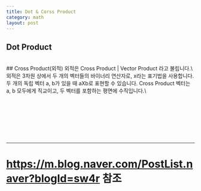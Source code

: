 ```yaml
---
title: Dot & Corss Product
category: math
layout: post
---
```


## Dot Product




<br>
## Cross Product(외적)
외적은 Cross Product | Vector Product 라고 불립니다.\
외적은 3차원 상에서 두 개의 벡터들의 바이너리 연산자로, x라는 표기법을 사용합니다. 두 개의 독립 벡터 a, b가 있을 때 aXb로 표현할 수 있습니다. Cross Product 벡터는 a, b 모두에게 직교이고, 두 벡터를 포함하는 평면에 수직입니다.\





<br><br><br><br><br><br>

---
# <a href="https://m.blog.naver.com/PostList.naver?blogId=sw4r"> https://m.blog.naver.com/PostList.naver?blogId=sw4r </a> 참조
